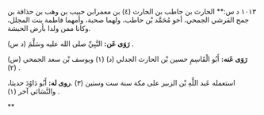 ١٠١٣ د س:** الحارث بن حاطب بن الحارث (٤) بن معمرابن حبيب بن وهب بن حذافة بن جمح القرشي الجمحي، أخو مُحَمَّد بْن حاطب، ولهما صحبة، وأمهما فاطمة بنت المجلل، وكانا ممن ولدا بأرض الحبشة.

**رَوَى عَن:** النَّبِيِّ صلى الله عليه وسَلَّمَ (د س) .

**رَوَى عَنه:** أَبُو الْقَاسِمِ حسين بْن الحارث الجدلي (د) (١) ويوسف بْن سعد الجمحي (س) (٢) .

استعمله عَبد اللَّهِ بْن الزبير على مكة سنة ست وستين (٣) .**روى له:** أَبُو دَاوُدَ حديثا، والنَّسَائي آخر (١) .

**